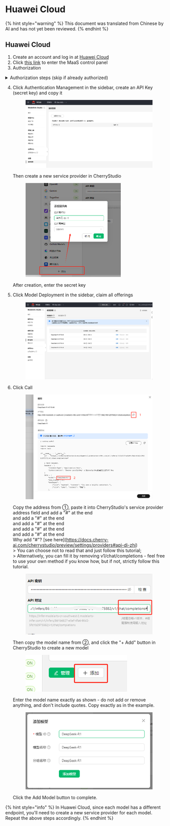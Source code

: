 # Huawei Cloud

{% hint style="warning" %}
This document was translated from Chinese by AI and has not yet been reviewed.
{% endhint %}

## Huawei Cloud

1. Create an account and log in at [Huawei Cloud](https://auth.huaweicloud.com/authui/login)
2. Click [this link](https://console.huaweicloud.com/modelarts/?region=cn-southwest-2#/model-studio/homepage) to enter the MaaS control panel
3. Authorization

<details>

<summary>Authorization steps (skip if already authorized)</summary>

1. After entering the link from step 2, follow the prompts to the authorization page (click IAM sub-account → Add Authorization → General User)\
   ![](<../../.gitbook/assets/image (49).png>)
2. After clicking create, return to the link from step 2
3. If prompted "insufficient access permissions", click "click here" in the prompt
4. Append existing authorization and confirm\
   ![](<../../.gitbook/assets/image (50).png>)\
   Note: This method is suitable for beginners; no need to read excessive content, just follow the prompts. If you can successfully authorize using your own method, proceed accordingly.

</details>

4.  Click Authentication Management in the sidebar, create an API Key (secret key) and copy it

    <figure><img src="../../.gitbook/assets/微信截图_20250214034650.png" alt=""><figcaption></figcaption></figure>

    Then create a new service provider in CherryStudio

    <figure><img src="../../.gitbook/assets/image (1) (2).png" alt="" width="300"><figcaption></figcaption></figure>

    After creation, enter the secret key
5.  Click Model Deployment in the sidebar, claim all offerings

    <figure><img src="../../.gitbook/assets/微信截图_20250214034751.png" alt=""><figcaption></figcaption></figure>
6.  Click Call

    <figure><img src="../../.gitbook/assets/image (1) (2) (1).png" alt=""><figcaption></figcaption></figure>

    Copy the address from ①, paste it into CherryStudio's service provider address field and add a "#" at the end\
    and add a "#" at the end\
    and add a "#" at the end\
    and add a "#" at the end\
    and add a "#" at the end\
    Why add "#"? \[see here]\(https://docs.cherry-ai.com/cherrystudio/preview/settings/providers#api-di-zhi)\
    \> You can choose not to read that and just follow this tutorial;\
    \> Alternatively, you can fill it by removing v1/chat/completions - feel free to use your own method if you know how, but if not, strictly follow this tutorial.

    <figure><img src="../../.gitbook/assets/image (2) (3).png" alt=""><figcaption></figcaption></figure>

    Then copy the model name from ②, and click the "+ Add" button in CherryStudio to create a new model

    <figure><img src="../../.gitbook/assets/image (4) (3).png" alt=""><figcaption></figcaption></figure>

    Enter the model name exactly as shown - do not add or remove anything, and don't include quotes. Copy exactly as in the example.

    <figure><img src="../../.gitbook/assets/image (3) (3).png" alt=""><figcaption></figcaption></figure>

    Click the Add Model button to complete.

{% hint style="info" %}
In Huawei Cloud, since each model has a different endpoint, you'll need to create a new service provider for each model. Repeat the above steps accordingly.
{% endhint %}
